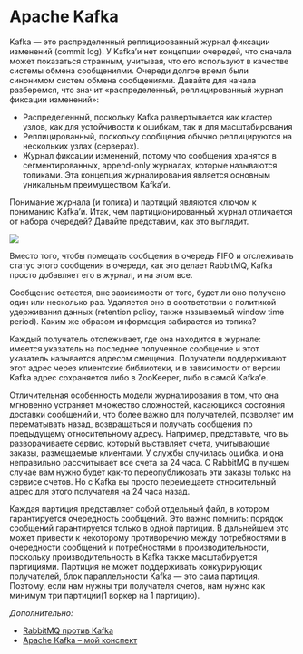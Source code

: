 # Apache Kafka

Kafka — это распределенный реплицированный журнал фиксации изменений (commit log). У Kafka’и нет концепции очередей, что сначала может показаться странным, учитывая, что его используют в качестве системы обмена сообщениями. Очереди долгое время были синонимом систем обмена сообщениями. Давайте для начала разберемся, что значит «распределенный, реплицированный журнал фиксации изменений»:

- Распределенный, поскольку Kafka развертывается как кластер узлов, как для устойчивости к ошибкам, так и для масштабирования
- Реплицированный, поскольку сообщения обычно реплицируются на нескольких узлах (серверах).
- Журнал фиксации изменений, потому что сообщения хранятся в сегментированных, append-only журналах, которые называются топиками. Эта концепция журналирования является основным уникальным преимуществом Kafka’и.

 Понимание журнала (и топика) и партиций являются ключом к пониманию Kafka’и. Итак, чем партиционированный журнал отличается от набора очередей? Давайте представим, как это выглядит.

![](C:/Users/artur/Cloud/Work/phpInterview/media/kaffka.png)

Вместо того, чтобы помещать сообщения в очередь FIFO и отслеживать статус этого сообщения в очереди, как это делает RabbitMQ, Kafka просто добавляет его в журнал, и на этом все.

Сообщение остается, вне зависимости от того, будет ли оно получено один или несколько раз. Удаляется оно в соответствии с политикой удерживания данных (retention policy, также называемый window time period). Каким же образом информация забирается из топика?

Каждый получатель отслеживает, где она находится в журнале: имеется указатель на последнее полученное сообщение и этот указатель называется адресом смещения. Получатели поддерживают этот адрес через клиентские библиотеки, и в зависимости от версии Kafka адрес сохраняется либо в ZooKeeper, либо в самой Kafka’е.

Отличительная особенность модели журналирования в том, что она мгновенно устраняет множество сложностей, касающихся состояния доставки сообщений и, что более важно для получателей, позволяет им перематывать назад, возвращаться и получать сообщения по предыдущему относительному адресу. Например, представьте, что вы разворачиваете сервис, который выставляет счета, учитывающие заказы, размещаемые клиентами. У службы случилась ошибка, и она неправильно рассчитывает все счета за 24 часа. С RabbitMQ в лучшем случае вам нужно будет как-то переопубликовать эти заказы только на сервисе счетов. Но с Kafka вы просто перемещаете относительный адрес для этого получателя на 24 часа назад.

Каждая партиция представляет собой отдельный файл, в котором гарантируется очередность сообщений. Это важно помнить: порядок сообщений гарантируется только в одной партиции. В дальнейшем это может привести к некоторому противоречию между потребностями в очередности сообщений и потребностями в производительности, поскольку производительность в Kafka также масштабируется партициями. Партиция не может поддерживать конкурирующих получателей, блок параллельности Kafka — это сама партиция. Поэтому, если нам нужны три получателя счетов, нам нужно как минимум три партиции(1 воркер на 1 партицию).

*Дополнительно:*

- [RabbitMQ против Kafka](https://habr.com/company/itsumma/blog/416629/)
- [Apache Kafka – мой конспект](https://habr.com/post/354486/)